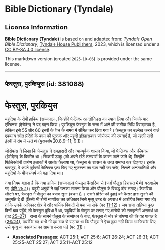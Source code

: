# Bible Dictionary (Tyndale)

## License Information

**Bible Dictionary (Tyndale)** is based on and adapted from: _Tyndale Open Bible Dictionary_, [Tyndale House Publishers](https://tyndaleopenresources.com/), 2023, which is licensed under a [CC BY-SA 4.0 license](https://creativecommons.org/licenses/by-sa/4.0/legalcode.en).

This markdown version (created `2025-10-06`) is provided under the same license.



--------------------------------

## फेस्तुस, पुरकियुस (id: 381088)

फेस्तुस, पुरकियुस
=================

यहूदिया के रोमी हाकिम (राज्यपाल), जिन्होंने फेलिक्स आन्तोनिउस का स्थान लिया और जिनके बाद एल्बिनस (हेरोदेस) ने पद ग्रहण किया। पुरकियुस फेस्तुस के सत्ता में आने की सटीक तिथि विवादास्पद है, लेकिन इसे 55 और 60 ईस्वी के बीच के समय में सीमित कर दिया गया है। फेस्तुस का उल्लेख करने वाले एकमात्र स्रोत प्रेरितों के काम की पुस्तक और यहूदी इतिहासकार जोसेफस की रचनाएँ हैं, जो पहली सदी ईस्वी में रोम में रहते थे (*पुरावशेष* 20\.8\.9–11; 9\.1\)।

जोसेफस ने लिखा कि फेस्तुस ने समझदारी और न्यायपूर्वक शासन किया, जो फेलिक्स और एल्बिनस (हेरोदेस) के विपरीत था। सिकारी डाकू (जो अपने छोटे तलवारों के कारण जाने जाते थे) जिन्होंने फिलिस्तीनी ग्रामीण इलाकों में आतंक फैलाया था, फेस्तुस के शासन के तहत समाप्त कर दिए गए। इसके बावजूद, वे अपने पूर्ववर्ती फेलिक्स द्वारा किए गए नुकसान का व्यय नहीं कर सके, जिसने अन्यजातियों और यहूदियों के बीच संघर्ष को बढ़ा दिया था।

नया नियम बताता है कि नया हाकिम (राज्यपाल) फेस्तुस कैसरिया से (जहाँ पौलुस हिरासत में थे) यरूशलेम गए ([प्रेरि 25:1](https://ref.ly/Acts25:1))। यहूदी अगुवों ने वहाँ उनका सामना किया और पौलुस के विरुद्ध दोष लगाए। कैसरिया लौटने पर, फेस्तुस ने पौलुस का बचाव सुना (वचन [6](https://ref.ly/Acts25:6))। उसने प्रेरित की दुहाई को कैसर द्वारा सुनने की अनुमति दे दी (किसी भी रोमी नागरिक का अधिकार जिसे मृत्यु दण्ड के अपराध में आरोपित किया गया हो) ताकि उनके अधिकार क्षेत्र में और धार्मिक विवादों से बचा जा सके (पद [11–12](https://ref.ly/Acts25:11-Acts25:12))। जब राजा अग्रिप्पा कुछ दिनों बाद पहुँचे, तो फेस्तुस दुविधा में था, यहूदियों के पौलुस पर लगाए गए आरोपों को समझने में असमर्थ था (पद [25–27](https://ref.ly/Acts25:25-Acts25:27))। राजा के सामने पौलुस के सम्बोधन के बाद, फेस्तुस ने जोर से घोषणा की कि वह पागल है ([26:24](https://ref.ly/Acts26:24)), हालाँकि वह अभी भी इस बात से सहमत था कि पौलुस ने ऐसा कुछ नहीं किया था जिसके लिए उसे मृत्यु या कारावास का सामना करना पड़े (पद [31](https://ref.ly/Acts26:31))।

* **Associated Passages:** ACT 25:1; ACT 25:6; ACT 26:24; ACT 26:31; ACT 25:25–ACT 25:27; ACT 25:11–ACT 25:12

